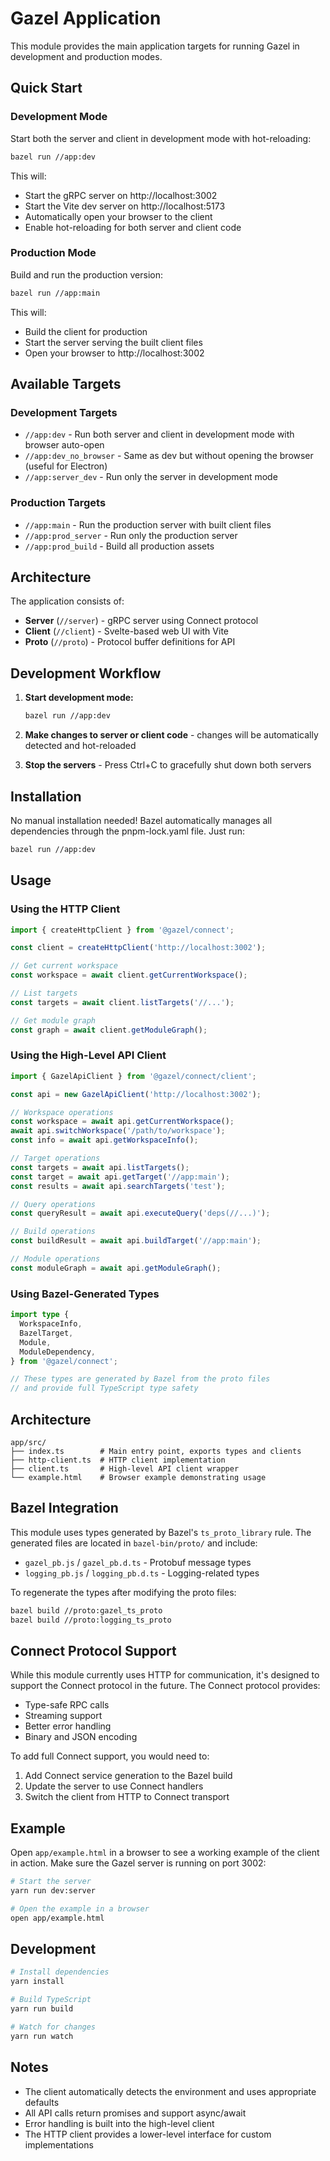 # Gazel Application

This module provides the main application targets for running Gazel in development and production modes.

## Quick Start

### Development Mode

Start both the server and client in development mode with hot-reloading:

```bash
bazel run //app:dev
```

This will:
- Start the gRPC server on http://localhost:3002
- Start the Vite dev server on http://localhost:5173
- Automatically open your browser to the client
- Enable hot-reloading for both server and client code

### Production Mode

Build and run the production version:

```bash
bazel run //app:main
```

This will:
- Build the client for production
- Start the server serving the built client files
- Open your browser to http://localhost:3002

## Available Targets

### Development Targets

- `//app:dev` - Run both server and client in development mode with browser auto-open
- `//app:dev_no_browser` - Same as dev but without opening the browser (useful for Electron)
- `//app:server_dev` - Run only the server in development mode

### Production Targets

- `//app:main` - Run the production server with built client files
- `//app:prod_server` - Run only the production server
- `//app:prod_build` - Build all production assets

## Architecture

The application consists of:
- **Server** (`//server`) - gRPC server using Connect protocol
- **Client** (`//client`) - Svelte-based web UI with Vite
- **Proto** (`//proto`) - Protocol buffer definitions for API

## Development Workflow

1. **Start development mode:**
   ```bash
   bazel run //app:dev
   ```

2. **Make changes to server or client code** - changes will be automatically detected and hot-reloaded

3. **Stop the servers** - Press Ctrl+C to gracefully shut down both servers

## Installation

No manual installation needed! Bazel automatically manages all dependencies through the pnpm-lock.yaml file. Just run:

```bash
bazel run //app:dev
```

## Usage

### Using the HTTP Client

```typescript
import { createHttpClient } from '@gazel/connect';

const client = createHttpClient('http://localhost:3002');

// Get current workspace
const workspace = await client.getCurrentWorkspace();

// List targets
const targets = await client.listTargets('//...');

// Get module graph
const graph = await client.getModuleGraph();
```

### Using the High-Level API Client

```typescript
import { GazelApiClient } from '@gazel/connect/client';

const api = new GazelApiClient('http://localhost:3002');

// Workspace operations
const workspace = await api.getCurrentWorkspace();
await api.switchWorkspace('/path/to/workspace');
const info = await api.getWorkspaceInfo();

// Target operations
const targets = await api.listTargets();
const target = await api.getTarget('//app:main');
const results = await api.searchTargets('test');

// Query operations
const queryResult = await api.executeQuery('deps(//...)');

// Build operations
const buildResult = await api.buildTarget('//app:main');

// Module operations
const moduleGraph = await api.getModuleGraph();
```

### Using Bazel-Generated Types

```typescript
import type {
  WorkspaceInfo,
  BazelTarget,
  Module,
  ModuleDependency,
} from '@gazel/connect';

// These types are generated by Bazel from the proto files
// and provide full TypeScript type safety
```

## Architecture

```
app/src/
├── index.ts        # Main entry point, exports types and clients
├── http-client.ts  # HTTP client implementation
├── client.ts       # High-level API client wrapper
└── example.html    # Browser example demonstrating usage
```

## Bazel Integration

This module uses types generated by Bazel's `ts_proto_library` rule. The generated files are located in `bazel-bin/proto/` and include:

- `gazel_pb.js` / `gazel_pb.d.ts` - Protobuf message types
- `logging_pb.js` / `logging_pb.d.ts` - Logging-related types

To regenerate the types after modifying the proto files:

```bash
bazel build //proto:gazel_ts_proto
bazel build //proto:logging_ts_proto
```

## Connect Protocol Support

While this module currently uses HTTP for communication, it's designed to support the Connect protocol in the future. The Connect protocol provides:

- Type-safe RPC calls
- Streaming support
- Better error handling
- Binary and JSON encoding

To add full Connect support, you would need to:

1. Add Connect service generation to the Bazel build
2. Update the server to use Connect handlers
3. Switch the client from HTTP to Connect transport

## Example

Open `app/example.html` in a browser to see a working example of the client in action. Make sure the Gazel server is running on port 3002:

```bash
# Start the server
yarn run dev:server

# Open the example in a browser
open app/example.html
```

## Development

```bash
# Install dependencies
yarn install

# Build TypeScript
yarn run build

# Watch for changes
yarn run watch
```

## Notes

- The client automatically detects the environment and uses appropriate defaults
- All API calls return promises and support async/await
- Error handling is built into the high-level client
- The HTTP client provides a lower-level interface for custom implementations
